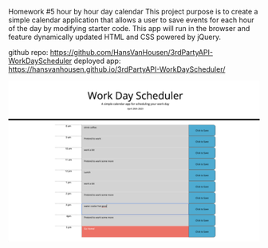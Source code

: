 
Homework #5 hour by hour day calendar
This project purpose is to create a simple calendar application that allows a user to save events for each hour of the day by modifying starter code. This app will run in the browser and feature dynamically updated HTML and CSS powered by jQuery.

github repo: https://github.com/HansVanHousen/3rdPartyAPI-WorkDayScheduler
deployed app: https://hansvanhousen.github.io/3rdPartyAPI-WorkDayScheduler/

![img](/assets/Screen%20Shot%202023-04-26%20at%2017.59.40.png)
